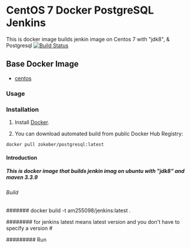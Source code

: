 # CentOS 7 Docker PostgreSQL Jenkins 

This is docker image builds jenkin image on Centos 7 with "jdk8", &amp; Postgresql
[![Build Status](https://travis-ci.org/zokeber/docker-postgresql.svg?branch=master)](https://travis-ci.org/zokeber/docker-postgresql)

## Base Docker Image

* [centos](https://registry.hub.docker.com/u/user_name/centos/)

### Usage

### Installation

1. Install [Docker](https://www.docker.com/).

2. You can download automated build from public Docker Hub Registry:

``` docker pull zokeber/postgresql:latest ```

#### Introduction

##### This is docker image that builds jenkin imag on ubuntu with "jdk8" and maven 3.3.9

###### Build

####### docker build -t am255098/jenkins:latest .

######## for jenkins latest means latest version and you don't have to specify a version # 

######### Run 

